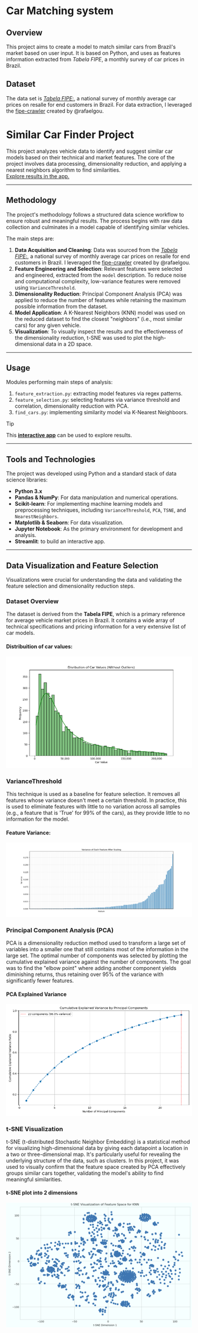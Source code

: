 # Car Matching system

## Overview

This project aims to create a model to match similar cars from Brazil's market based on user input. It is based on Python, and uses as features information extracted from *Tabela FIPE*, a monthly survey of car prices in Brazil.

## Dataset
The data set is [*Tabela FIPE*:](https://veiculos.fipe.org.br), a national survey of monthly average car prices on resalle for end customers in Brazil.
For data extraction, I leveraged the [fipe-crawler](https://github.com/rafaelgou/fipe-crawler/) created by @rafaelgou.



# Similar Car Finder Project

This project analyzes vehicle data to identify and suggest similar car models based on their technical and market features. The core of the project involves data processing, dimensionality reduction, and applying a nearest neighbors algorithm to find similarities.
<br>
[Explore results in the app.](https://cardepreciation.streamlit.app)

---

## Methodology

The project's methodology follows a structured data science workflow to ensure robust and meaningful results. The process begins with raw data collection and culminates in a model capable of identifying similar vehicles.

The main steps are:
1.  **Data Acquisition and Cleaning**: Data was sourced from the [*Tabela FIPE*:](https://veiculos.fipe.org.br), a national survey of monthly average car prices on resalle for end customers in Brazil. I leveraged the [fipe-crawler](https://github.com/rafaelgou/fipe-crawler/) created by @rafaelgou.
2.  **Feature Engineering and Selection**: Relevant features were selected and engineered, extracted from the `model` description. To reduce noise and computational complexity, low-variance features were removed using `VarianceThreshold`.
3.  **Dimensionality Reduction**: Principal Component Analysis (PCA) was applied to reduce the number of features while retaining the maximum possible information from the dataset.
4.  **Model Application**: A K-Nearest Neighbors (KNN) model was used on the reduced dataset to find the closest "neighbors" (i.e., most similar cars) for any given vehicle.
5.  **Visualization**: To visually inspect the results and the effectiveness of the dimensionality reduction, t-SNE was used to plot the high-dimensional data in a 2D space.

---

## Usage

Modules performing main steps of analysis:
1. `feature_extraction.py`: extracting model features via regex patterns.
2. `feature_selection.py`: selecting features via variance threshold and correlation, dimensionality reduction with PCA.
3. `find_cars.py`: implementing similarity model via K-Nearest Neighboors.

> [!TIP]
> This [**interactive app**](https://cardepreciation.streamlit.app) can be used to explore results.
---

## Tools and Technologies

The project was developed using Python and a standard stack of data science libraries:

* **Python 3.x**
* **Pandas & NumPy**: For data manipulation and numerical operations.
* **Scikit-learn**: For implementing machine learning models and preprocessing techniques, including `VarianceThreshold`, `PCA`, `TSNE`, and `NearestNeighbors`.
* **Matplotlib & Seaborn**: For data visualization.
* **Jupyter Notebook**: As the primary environment for development and analysis.
* **Streamlit**: to build an interactive app.

---

## Data Visualization and Feature Selection

Visualizations were crucial for understanding the data and validating the feature selection and dimensionality reduction steps.

### Dataset Overview

The dataset is derived from the **Tabela FIPE**, which is a primary reference for average vehicle market prices in Brazil. It contains a wide array of technical specifications and pricing information for a very extensive list of car models.
<br>


#### Distribuition of car values:
![Distribuition of car values](https://raw.githubusercontent.com/pietro-bottega/car_depreciation/refs/heads/issue22/assets/car_value_no_outlier_histplot.png)

### VarianceThreshold

This technique is used as a baseline for feature selection. It removes all features whose variance doesn't meet a certain threshold. In practice, this is used to eliminate features with little to no variation across all samples (e.g., a feature that is 'True' for 99% of the cars), as they provide little to no information for the model.

#### Feature Variance:
![Feature Variance](https://raw.githubusercontent.com/pietro-bottega/car_depreciation/refs/heads/issue22/assets/features_variance.png)

### Principal Component Analysis (PCA)

PCA is a dimensionality reduction method used to transform a large set of variables into a smaller one that still contains most of the information in the large set. The optimal number of components was selected by plotting the cumulative explained variance against the number of components. The goal was to find the "elbow point" where adding another component yields diminishing returns, thus retaining over 95% of the variance with significantly fewer features.

#### PCA Explained Variance
![PCA Explained Variance](https://raw.githubusercontent.com/pietro-bottega/car_depreciation/refs/heads/issue22/assets/pca_cumulative_explained_variance.png)

### t-SNE Visualization

t-SNE (t-distributed Stochastic Neighbor Embedding) is a statistical method for visualizing high-dimensional data by giving each datapoint a location in a two or three-dimensional map. It's particularly useful for revealing the underlying structure of the data, such as clusters. In this project, it was used to visually confirm that the feature space created by PCA effectively groups similar cars together, validating the model's ability to find meaningful similarities.

#### t-SNE plot into 2 dimensions
![t-SNE Plot](https://raw.githubusercontent.com/pietro-bottega/car_depreciation/refs/heads/issue22/assets/t-SNE_2d_v2.png)